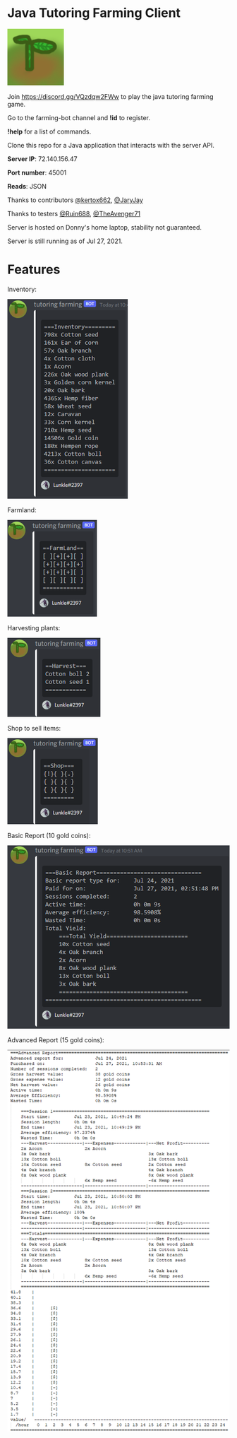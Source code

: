 # Java Tutoring Farming Client

![](screenshots/serverLogo.png)

Join https://discord.gg/VQzdqw2FWw to play the java tutoring farming game.

Go to the farming-bot channel and **!id** to register.

**!help** for a list of commands.

Clone this repo for a Java application that interacts with the server API.

**Server IP**: 72.140.156.47

**Port number**: 45001

**Reads**: JSON

Thanks to contributors [@kertox662](https://github.com/kertox662), [@JaryJay](https://github.com/JaryJay)

Thanks to testers [@Ruin688](https://github.com/Ruin688), [@TheAvenger71](https://github.com/TheAvenger71)

Server is hosted on Donny's home laptop, stability not guaranteed.

Server is still running as of Jul 27, 2021.


# Features
Inventory:

![](screenshots/inventory.png)

Farmland:

![](screenshots/farmLand.png)

Harvesting plants:

![](screenshots/harvest.png)

Shop to sell items:

![](screenshots/shop.png)

Basic Report (10 gold coins):

![](screenshots/basicReport.png)

Advanced Report (15 gold coins):

![](screenshots/advancedReport.png)
